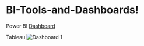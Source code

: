 # BI-Tools-and-Dashboards!
Power BI
[Dashboard](https://user-images.githubusercontent.com/108416885/198528083-853e929e-3414-41c7-a616-2fc3feb12b8e.PNG)

Tableau
![Dashboard 1](https://user-images.githubusercontent.com/108416885/198529994-917e9cbf-db28-4e0b-83c0-1faac0b2e0b5.png)
